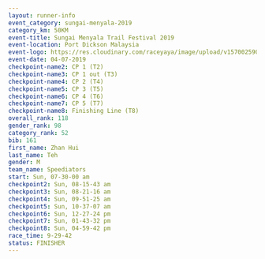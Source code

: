 ```yaml
---
layout: runner-info 
event_category: sungai-menyala-2019 
category_km: 50KM 
event-title: Sungai Menyala Trail Festival 2019 
event-location: Port Dickson Malaysia 
event-logo: https://res.cloudinary.com/raceyaya/image/upload/v1570025907/logo/smft_rwzxh1.jpg 
event-date: 04-07-2019 
checkpoint-name2: CP 1 (T2) 
checkpoint-name3: CP 1 out (T3) 
checkpoint-name4: CP 2 (T4) 
checkpoint-name5: CP 3 (T5) 
checkpoint-name6: CP 4 (T6) 
checkpoint-name7: CP 5 (T7) 
checkpoint-name8: Finishing Line (T8) 
overall_rank: 118
gender_rank: 98
category_rank: 52
bib: 161
first_name: Zhan Hui
last_name: Teh
gender: M
team_name: Speediators
start: Sun, 07-30-00 am
checkpoint2: Sun, 08-15-43 am
checkpoint3: Sun, 08-21-16 am
checkpoint4: Sun, 09-51-25 am
checkpoint5: Sun, 10-37-07 am
checkpoint6: Sun, 12-27-24 pm
checkpoint7: Sun, 01-43-32 pm
checkpoint8: Sun, 04-59-42 pm
race_time: 9-29-42
status: FINISHER
---
```

